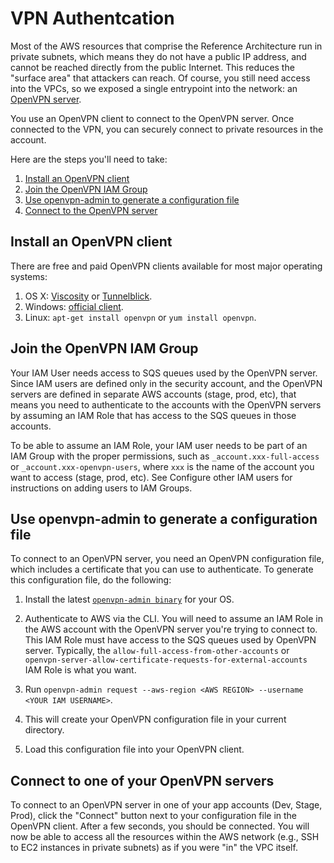 # VPN Authentcation 

Most of the AWS resources that comprise the Reference Architecture run in private subnets, which means they do not have a public IP address, and cannot be reached directly from the public Internet. This reduces the "surface area" that attackers can reach. Of course, you still need access into the VPCs, so we exposed a single entrypoint into the network: an [OpenVPN server](https://openvpn.net/).

You use an OpenVPN client to connect to the OpenVPN server. Once connected to the VPN, you can securely connect to private resources in the account.

Here are the steps you'll need to take:

1. [Install an OpenVPN client](#install-an-openvpn-client)
1. [Join the OpenVPN IAM Group](#join-the-openvpn-iam-group)
1. [Use openvpn-admin to generate a configuration file](#use-openvpn-admin-to-generate-a-configuration-file)
1. [Connect to the OpenVPN server](#connect-to-the-openvpn-server)

## Install an OpenVPN client

There are free and paid OpenVPN clients available for most major operating systems:

1. OS X: [Viscosity](https://www.sparklabs.com/viscosity/) or [Tunnelblick](https://tunnelblick.net/).
1. Windows: [official client](https://openvpn.net/index.php/open-source/downloads.html).
1. Linux: `apt-get install openvpn` or `yum install openvpn`.

## Join the OpenVPN IAM Group

Your IAM User needs access to SQS queues used by the OpenVPN server. Since IAM users are defined only in the security account, and the OpenVPN servers are defined in separate AWS accounts (stage, prod, etc), that means you need to authenticate to the accounts with the OpenVPN servers by assuming an IAM Role that has access to the SQS queues in those accounts.

To be able to assume an IAM Role, your IAM user needs to be part of an IAM Group with the proper permissions, such as `_account.xxx-full-access` or `_account.xxx-openvpn-users`, where `xxx` is the name of the account you want to access (stage, prod, etc). See Configure other IAM users for instructions on adding users to IAM Groups.

## Use openvpn-admin to generate a configuration file

To connect to an OpenVPN server, you need an OpenVPN configuration file, which includes a certificate that you can use to authenticate. To generate this configuration file, do the following:

1. Install the latest [`openvpn-admin binary`](https://github.com/gruntwork-io/terraform-aws-openvpn/releases) for your OS.

1. Authenticate to AWS via the CLI. You will need to assume an IAM Role in the AWS account with the OpenVPN server you're trying to connect to. This IAM Role must have access to the SQS queues used by OpenVPN server. Typically, the `allow-full-access-from-other-accounts` or `openvpn-server-allow-certificate-requests-for-external-accounts` IAM Role is what you want.

1. Run `openvpn-admin request --aws-region <AWS REGION> --username <YOUR IAM USERNAME>`.

1. This will create your OpenVPN configuration file in your current directory.

1. Load this configuration file into your OpenVPN client.

## Connect to one of your OpenVPN servers

To connect to an OpenVPN server in one of your app accounts (Dev, Stage, Prod), click the "Connect" button next to your configuration file in the OpenVPN client. After a few seconds, you should be connected. You will now be able to access all the resources within the AWS network (e.g., SSH to EC2 instances in private subnets) as if you were "in" the VPC itself.


<!-- ##DOCS-SOURCER-START
{
  "sourcePlugin": "local-copier",
  "hash": "47d20f23dc77b961116cf431aad68ea0"
}
##DOCS-SOURCER-END -->
